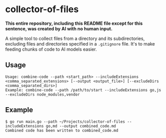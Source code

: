 # collector-of-files

**This entire repository, including this README file except for this sentence, was created by AI with no human input.**

A simple tool to collect files from a directory and its subdirectories, excluding files and directories specified in a `.gitignore` file. It's to make feeding chunks of code to AI models easier.

## Usage

```
Usage: combine-code --path <start_path> --includeExtensions <comma_separated_extensions> [--output <output_file>] [--excludeDirs <comma_separated_dirs>]
Example: combine-code --path /path/to/start --includeExtensions go,js --excludeDirs node_modules,vendor
```

## Example

```
$ go run main.go --path ~/Projects/collector-of-files --includeExtensions go,md --output combined_code.md
Combined code has been written to combined_code.md
```
